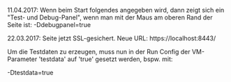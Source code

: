 11.04.2017: Wenn beim Start folgendes angegeben wird, dann zeigt sich ein "Test- und Debug-Panel", wenn man mit der Maus am oberen Rand der Seite ist:
-Ddebugpanel=true

22.03.2017: Seite jetzt SSL-gesichert. Neue URL: https://localhost:8443/

Um die Testdaten zu erzeugen, muss nun in der Run Config der VM-Parameter 'testdata' auf 'true' gesetzt werden, bspw. mit: 

-Dtestdata=true
